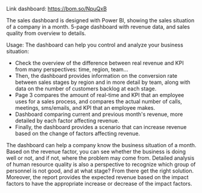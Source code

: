 Link dashboard: https://bom.so/NpuQxB

The sales dashboard is designed with Power BI, showing the sales situation of a company in a month. 5-page dashboard with revenue data, and sales quality from overview to details. 

 Usage: The dashboard can help you control and analyze your business situation: 
 - Check the overview of the difference between real revenue and KPI from many perspectives: time, region, team...
 - Then, the dashboard provides information on the conversion rate between sales stages by region and in more detail by team, along with data on the number of customers backlog at each stage.
 - Page 3 compares the amount of real-time and KPI that an employee uses for a sales process, and compares the actual number of calls, meetings, sms/emails, and KPI that an employee makes.
 - Dashboard comparing current and previous month's revenue, more detailed by each factor affecting revenue.
 - Finally, the dashboard provides a scenario that can increase revenue based on the change of factors affecting revenue.

The dashboard can help a company know the business situation of a month. Based on the revenue factor, you can see whether the business is doing well or not, and if not, where the problem may come from. Detailed analysis of human resource quality is also a perspective to recognize which group of personnel is not good, and at what stage? From there get the right solution. Moreover, the report provides the expected revenue based on the impact factors to have the appropriate increase or decrease of the impact factors.
